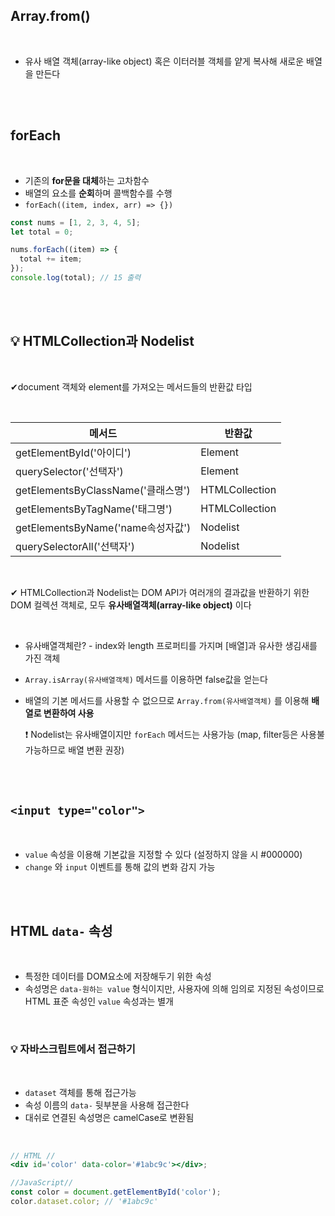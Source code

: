 ## Array.from()

<br/>

- 유사 배열 객체(array-like object) 혹은 이터러블 객체를 얕게 복사해 새로운 배열을 만든다

<br/><br/>

## forEach

<br/>

- 기존의 **for문을 대체**하는 고차함수
- 배열의 요소를 **순회**하며 콜백함수를 수행
- `forEach((item, index, arr) => {})`

```jsx
const nums = [1, 2, 3, 4, 5];
let total = 0;

nums.forEach((item) => {
  total += item;
});
console.log(total); // 15 출력
```

<br/><br/>

## 💡 HTMLCollection과 Nodelist

<br/>

✔document 객체와 element를 가져오는 메서드들의 반환값 타입

<br/>

| 메서드                             | 반환값         |
| ---------------------------------- | -------------- |
| getElementById('아이디')           | Element        |
| querySelector('선택자')            | Element        |
| getElementsByClassName('클래스명') | HTMLCollection |
| getElementsByTagName('태그명')     | HTMLCollection |
| getElementsByName('name속성자값')  | Nodelist       |
| querySelectorAll('선택자')         | Nodelist       |

<br/>

✔ HTMLCollection과 Nodelist는 DOM API가 여러개의 결과값을 반환하기 위한 DOM 컬렉션 객체로, 모두 **유사배열객체(array-like object)** 이다

<br/>

- 유사배열객체란? - index와 length 프로퍼티를 가지며 [배열]과 유사한 생김새를 가진 객체
- `Array.isArray(유사배열객체)` 메서드를 이용하면 false값을 얻는다
- 배열의 기본 메서드를 사용할 수 없으므로 `Array.from(유사배열객체)` 를 이용해 **배열로 변환하여 사용**

  ❗ Nodelist는 유사배열이지만 `forEach` 메서드는 사용가능 (map, filter등은 사용불가능하므로 배열 변환 권장)

  <br/><br/>

## **`<input type="color">`**

<br/>

- `value` 속성을 이용해 기본값을 지정할 수 있다 (설정하지 않을 시 #000000)
- `change` 와 `input` 이벤트를 통해 값의 변화 감지 가능

<br/><br/>

## HTML `data-` 속성

<br/>

- 특정한 데이터를 DOM요소에 저장해두기 위한 속성
- 속성명은 `data-원하는 value` 형식이지만, 사용자에 의해 임의로 지정된 속성이므로 HTML 표준 속성인 `value` 속성과는 별개

<br/>

### 💡 자바스크립트에서 접근하기

<br/>

- `dataset` 객체를 통해 접근가능
- 속성 이름의 `data-` 뒷부분을 사용해 접근한다
- 대쉬로 연결된 속성명은 camelCase로 변환됨

<br/>

```jsx
// HTML //
<div id='color' data-color='#1abc9c'></div>;

//JavaScript//
const color = document.getElementById('color');
color.dataset.color; // '#1abc9c'
```
